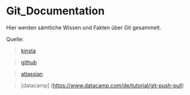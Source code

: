 # Git_Documentation

Hier werden sämtliche Wissen und Fakten über Git gesammelt.

 Quelle: 
> [kinsta](https://kinsta.com/de/wissensdatenbank/was-ist-github/)

> [github](https://docs.github.com/de/pull-requests/collaborating-with-pull-requests/proposing-changes-to-your-work-with-pull-requests/about-branches)

> [atlassian](https://www.atlassian.com/git/tutorials/saving-changes/git-commit)

> [datacamp] (https://www.datacamp.com/de/tutorial/git-push-pull)
